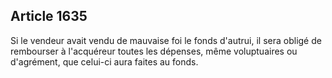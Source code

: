 Article 1635
----
Si le vendeur avait vendu de mauvaise foi le fonds d'autrui, il sera obligé de
rembourser à l'acquéreur toutes les dépenses, même voluptuaires ou d'agrément,
que celui-ci aura faites au fonds.
